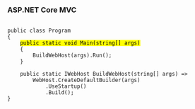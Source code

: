 ### ASP.NET Core MVC
<pre><code class="cs" data-trim data-noescape>
public class Program
{
    <mark>public static void Main(string[] args)</mark>
    {
        BuildWebHost(args).Run();
    }

    public static IWebHost BuildWebHost(string[] args) =>
        WebHost.CreateDefaultBuilder(args)
            .UseStartup<Startup>()
            .Build();
}
</code></pre>